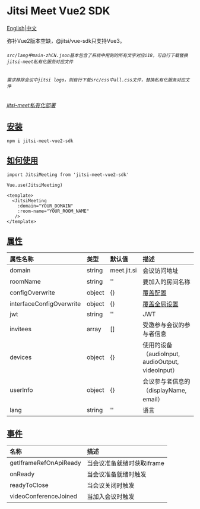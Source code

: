 # Jitsi Meet Vue2 SDK

[English](https://github.com/ccXxx1aoBai/jitsi-meet-vue2-sdk/blob/main/README.md)|[中文](https://github.com/ccXxx1aoBai/jitsi-meet-vue2-sdk/blob/main/README_zh.md)

<p>弥补Vue2版本空缺，@jitsi/vue-sdk只支持Vue3。</p>

###### `src/lang中main-zhCN.json基本包含了系统中用到的所有文字对应i18，可自行下载替换jitsi-meet私有化服务对应文件`
###### `需求移除会议中jitsi logo，则自行下载src/css中all.css文件，替换私有化服务对应文件`
###### [jitsi-meet私有化部署](https://github.com/ccXxx1aoBai/docker-jitsi-meet-deployment)

## [安装](#install)
`
npm i jitsi-meet-vue2-sdk
`

##

## [如何使用](#use)
```
import JitsiMeeting from 'jitsi-meet-vue2-sdk'

Vue.use(JitsiMeeting)
```

```
<template>
  <JitsiMeeting
    :domain="YOUR_DOMAIN"
    :room-name="YOUR_ROOM_NAME"
   />
</template>
```

## [属性](#props)

| 属性名称                 | 类型   | 默认值      | 描述    |
| :--- | :----- | :---| :--- |
| domain                   | string | meet.jit.si | 会议访问地址  |
| roomName                 | string | '' | 要加入的房间名称 |
| configOverwrite          | object | {}  | [覆盖配置](https://github.com/jitsi/jitsi-meet/blob/master/config.js)               |
| interfaceConfigOverwrite | object | {}   | [覆盖全局设置](https://github.com/jitsi/jitsi-meet/blob/master/interface_config.js) |
| jwt                      | string | ''   | JWT|
| invitees                 | array  | []  | 受邀参与会议的参与者信息              |
| devices                  | object | {}   | 使用的设备（audioInput, audioOutput, videoInput）|
| userInfo                 | object | {}   | 会议参与者信息的（displayName, email）  |
| lang   | string | '' | 语言  |

## [事件](#events)

| 名称                   | 描述                         |
| :--------------------- | :--------------------------- |
| getIframeRefOnApiReady | 当会议准备就绪时获取iframe |
| onReady                | 当会议准备就绪时触发      |
| readyToClose           | 当会议关闭时触发          |
| videoConferenceJoined  | 当加入会议时触发         |
